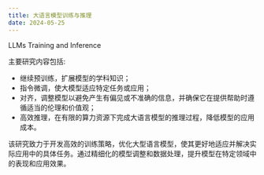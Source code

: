 ```yaml
---
title: 大语言模型训练与推理
date: 2024-05-25
---
```


LLMs Training and Inference

<!--more-->

主要研究内容包括: 
- 继续预训练，扩展模型的学科知识；
- 指令微调，使大模型适应特定任务或应用；
- 对齐，调整模型以避免产生有偏见或不准确的信息，并确保它在提供帮助时遵循适当的伦理和价值观；
- 高效推理，在有限的算力资源下完成大语言模型的推理过程，降低模型的应用成本。

该研究致力于开发高效的训练策略，优化大型语言模型，使其更好地适应并解决实际应用中的具体任务。通过精细化的模型调整和数据处理，提升模型在特定领域中的表现和应用效果。

